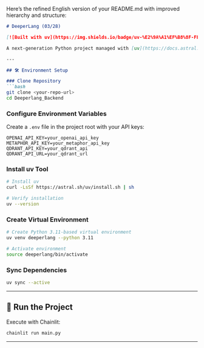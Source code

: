 Here’s the refined English version of your README.md with improved hierarchy and structure:

```markdown
# DeeperLang (03/28)

[![Built with uv](https://img.shields.io/badge/uv-%E2%9A%A1%EF%B8%8F-FFD242?logo=python&logoColor=white)](https://docs.astral.sh/uv/)

A next-generation Python project managed with [uv](https://docs.astral.sh/uv) for dependency and virtual environment management. Reproduce the development environment instantly by syncing locked dependencies from the `uv.lock` file—no manual installation from requirements files needed.

---

## 🛠️ Environment Setup

### Clone Repository
```bash
git clone <your-repo-url>
cd Deeperlang_Backend
```

### Configure Environment Variables
Create a `.env` file in the project root with your API keys:
```env
OPENAI_API_KEY=your_openai_api_key
METAPHOR_API_KEY=your_metaphor_api_key
QDRANT_API_KEY=your_qdrant_api
QDRANT_API_URL=your_qdrant_url
```

### Install uv Tool
```bash
# Install uv
curl -LsSf https://astral.sh/uv/install.sh | sh

# Verify installation
uv --version
```

### Create Virtual Environment
```bash
# Create Python 3.11-based virtual environment
uv venv deeperlang --python 3.11

# Activate environment
source deeperlang/bin/activate
```

### Sync Dependencies
```bash
uv sync --active
```

---

## 🚦 Run the Project
Execute with Chainlit:
```bash
chainlit run main.py
```

---
```